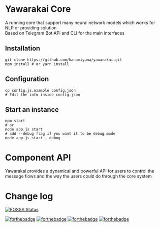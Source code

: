 # Yawarakai Core

A running core that support many neural network models which works for NLP or providing solution   
Based on Telegram Bot API and CLI for the main interfaces

## Installation
```
git clone https://github.com/hanamiyuna/yawarakai.git
npm install # or yarn install
```

## Configuration
```
cp config.js.example config.json
# Edit the info inside config.json
```

## Start an instance
```
npm start
# or
node app.js start
# add --debug flag if you want it to be debug mode
node app.js start --debug
```

# Component API

Yawarakai provides a dynamical and powerful API for users to control the message flows and the way the users could do through the core system

# Change log


[![FOSSA Status](https://app.fossa.com/api/projects/git%2Bgithub.com%2Fhanamiyuna%2Fyawarakai.svg?type=large)](https://app.fossa.com/projects/git%2Bgithub.com%2Fhanamiyuna%2Fyawarakai?ref=badge_large)

[![forthebadge](https://forthebadge.com/images/badges/contains-cat-gifs.svg)](https://forthebadge.com)  [![forthebadge](https://forthebadge.com/images/badges/built-with-love.svg)](https://forthebadge.com)  [![forthebadge](https://forthebadge.com/images/badges/made-with-javascript.svg)](https://forthebadge.com)  [![forthebadge](https://forthebadge.com/images/badges/just-plain-nasty.svg)](https://forthebadge.com)
